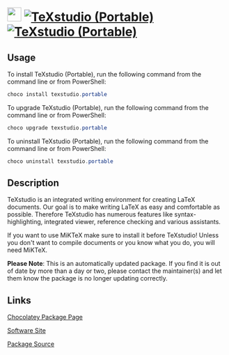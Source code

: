 ﻿# <img src="https://cdn.jsdelivr.net/gh/mkevenaar/chocolatey-packages@40810f199752424b7b3e7b70bf9a8a2a2d426518/icons/texstudio.png" width="32" height="32"/> [![TeXstudio (Portable)](https://img.shields.io/chocolatey/v/texstudio.portable.svg?label=TeXstudio+(Portable))](https://chocolatey.org/packages/texstudio.portable) [![TeXstudio (Portable)](https://img.shields.io/chocolatey/dt/texstudio.portable.svg)](https://chocolatey.org/packages/texstudio.portable)

## Usage

To install TeXstudio (Portable), run the following command from the command line or from PowerShell:

```powershell
choco install texstudio.portable
```

To upgrade TeXstudio (Portable), run the following command from the command line or from PowerShell:

```powershell
choco upgrade texstudio.portable
```

To uninstall TeXstudio (Portable), run the following command from the command line or from PowerShell:

```powershell
choco uninstall texstudio.portable
```

## Description

TeXstudio is an integrated writing environment for creating LaTeX documents. Our goal is to make writing LaTeX as easy and comfortable as possible. Therefore TeXstudio has numerous features like syntax-highlighting, integrated viewer, reference checking and various assistants.

If you want to use MiKTeX make sure to install it before TeXstudio! Unless you don't want to compile documents or you know what you do, you will need MiKTeX.

**Please Note**: This is an automatically updated package. If you find it is
out of date by more than a day or two, please contact the maintainer(s) and
let them know the package is no longer updating correctly.


## Links

[Chocolatey Package Page](https://chocolatey.org/packages/texstudio.portable)

[Software Site](https://www.texstudio.org/)

[Package Source](https://github.com/mkevenaar/chocolatey-packages/tree/master/automatic/texstudio.portable)

